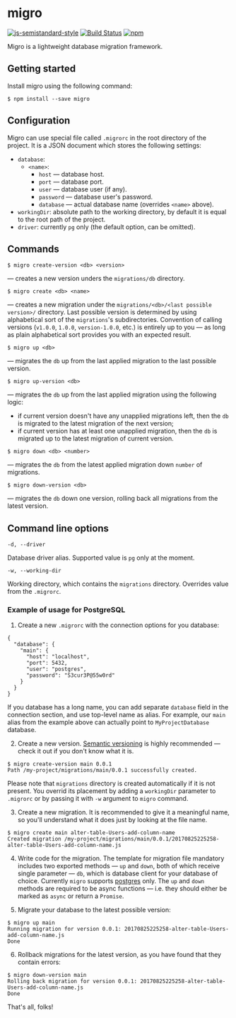 # migro

[![js-semistandard-style](https://img.shields.io/badge/code%20style-semistandard-brightgreen.svg?style=flat)](https://github.com/Flet/semistandard)
[![Build Status](https://travis-ci.org/YBogomolov/migro.svg?branch=master)](https://travis-ci.org/YBogomolov/migro)
[![npm](https://img.shields.io/npm/v/migro.svg)](https://www.npmjs.com/package/migro)

Migro is a lightweight database migration framework.

## Getting started

Install migro using the following command:

```
$ npm install --save migro
```

## Configuration

Migro can use special file called `.migrorc` in the root directory of the project. It is a JSON document which stores the following settings:

- `database`:
  - `<name>`:
    - `host` — database host.
    - `port` — database port.
    - `user` — database user (if any).
    - `password` — database user's password.
    - `database` — actual database name (overrides `<name>` above).
- `workingDir`: absolute path to the working directory, by default it is equal to the root path of the project.
- `driver`: currently `pg` only (the default option, can be omitted).

## Commands

```
$ migro create-version <db> <version>
```
— creates a new version unders the `migrations/db` directory.

```
$ migro create <db> <name>
```
— creates a new migration under the `migrations/<db>/<last possible version>/` directory. Last possible version is determined by using alphabetical sort of the `migrations`'s subdirectories. Convention of calling versions (`v1.0.0`, `1.0.0`, `version-1.0.0`, etc.) is entirely up to you — as long as plain alphabetical sort provides you with an expected result.

```
$ migro up <db>
```
— migrates the `db` up from the last applied migration to the last possible version.

```
$ migro up-version <db>
```
— migrates the `db` up from the last applied migration using the following logic:

- if current version doesn't have any unapplied migrations left, then the `db` is migrated to the latest migration of the next version;
- if current version has at least one unapplied migration, then the `db` is migrated up to the latest migration of current version.

```
$ migro down <db> <number>
```
— migrates the `db` from the latest applied migration down `number` of migrations.

```
$ migro down-version <db>
```
— migrates the `db` down one version, rolling back all migrations from the latest version.

## Command line options

```
-d, --driver
```
Database driver alias. Supported value is `pg` only at the moment.

```
-w, --working-dir
```
Working directory, which contains the `migrations` directory. Overrides value from the `.migrorc`.

### Example of usage for PostgreSQL

1. Create a new `.migrorc` with the connection options for you database:

```
{
  "database": {
    "main": {
      "host": "localhost",
      "port": 5432,
      "user": "postgres",
      "password": "S3cur3P@55w0rd"
    }
  }
}
```
If you database has a long name, you can add separate `database` field in the connection section, and use top-level name as alias. For example, our `main` alias from the example above can actually point to `MyProjectDatabase` database.

2. Create a new version. [Semantic versioning](http://semver.org) is highly recommended — check it out if you don't know what it is.

```
$ migro create-version main 0.0.1
Path /my-project/migrations/main/0.0.1 successfully created.
```
Please note that `migrations` directory is created automatically if it is not present. You overrid its placement by adding a `workingDir` parameter to `.migrorc` or by passing it with `-w` argument to `migro` command.

3. Create a new migration. It is recommended to give it a meaningful name, so you'll understand what it does just by looking at the file name.

```
$ migro create main alter-table-Users-add-column-name
Created migration /my-project/migrations/main/0.0.1/20170825225258-alter-table-Users-add-column-name.js
```

4. Write code for the migration. The template for migration file mandatory includes two exported methods — `up` and `down`, both of which receive single parameter — `db`, which is database client for your database of choice. Currently `migro` supports [postgres](https://www.postgresql.org) only. The `up` and `down` methods are required to be async functions — i.e. they should either be marked as `async` or return a `Promise`.

5. Migrate your database to the latest possible version:

```
$ migro up main
Running migration for version 0.0.1: 20170825225258-alter-table-Users-add-column-name.js
Done
```

6. Rollback migrations for the latest version, as you have found that they contain errors:

```
$ migro down-version main
Rolling back migration for version 0.0.1: 20170825225258-alter-table-Users-add-column-name.js
Done
```

That's all, folks!
